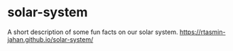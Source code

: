 # solar-system
A short description of some fun facts on our solar system.
https://rtasmin-jahan.github.io/solar-system/
